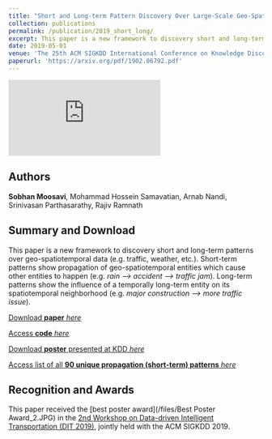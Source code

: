 ```yaml
---
title: "Short and Long-term Pattern Discovery Over Large-Scale Geo-Spatiotemporal Data"
collection: publications
permalink: /publication/2019_short_long/
excerpt: This paper is a new framework to discovery short and long-term patterns over geo-spatiotemporal data (e.g. traffic, weather, etc.). Short-term patterns show propagation of geo-spatiotemporal entities which cause other entities to happen (e.g. _rain --> accident --> traffic jam_). Long-term patterns show the influence of a temporally long-term entity on its spatiotemporal neighborhood (e.g. _major construction --> more traffic issue_).  
date: 2019-05-01
venue: 'The 25th ACM SIGKDD International Conference on Knowledge Discovery and Data Mining (SIGKDD 2019). (Anchorage, AK)'
paperurl: 'https://arxiv.org/pdf/1902.06792.pdf'
---
```


<iframe src="https://www.youtube.com/embed/FhWO_uTf2Ho" frameborder="0" allow="autoplay; encrypted-media" allowfullscreen></iframe>
<br>

## Authors 
__Sobhan Moosavi__, Mohammad Hossein Samavatian, Arnab Nandi, Srinivasan Parthasarathy, Rajiv Ramnath

## Summary and Download 
This paper is a new framework to discovery short and long-term patterns over geo-spatiotemporal data (e.g. traffic, weather, etc.). Short-term patterns show propagation of geo-spatiotemporal entities which cause other entities to happen (e.g. _rain --> accident --> traffic jam_). Long-term patterns show the influence of a temporally long-term entity on its spatiotemporal neighborhood (e.g. _major construction --> more traffic issue_). 

[Download __paper__ _here_](https://arxiv.org/pdf/1902.06792.pdf)

[Access __code__ _here_](https://github.com/sobhan-moosavi/ShortLongTerm)

<!--[Watch the __promotional video__ _here_](https://www.youtube.com/watch?v=FhWO_uTf2Ho) -->

[Download __poster__ presented at KDD _here_](/files/KDD2019-SobhanMoosavi-Poster.pdf)

[Access list of all __90 unique propagation (short-term) patterns__ _here_](https://github.com/sobhan-moosavi/ShortLongTerm/tree/master/files/All_Short_Term_Patterns.pdf)

## Recognition and Awards
This paper received the [best poster award](/files/Best Poster Award_2.JPG) in the [2nd Workshop on Data-driven Intelligent Transportation (DIT 2019)](http://dm.ist.psu.edu/dit2019/), jointly held with the ACM SIGKDD 2019. 
